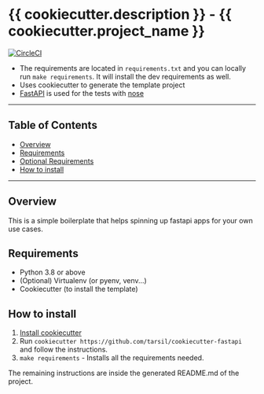 # {{ cookiecutter.description }} - {{ cookiecutter.project_name }}

[![CircleCI](https://circleci.com/gh/tarsil/cookiecutter-fastapi.svg?style=shield&circle-token=d87aa2df60aa0ad7674625af40fb78bf954349af)](https://circleci.com/gh/tarsil/cookiecutter-fastapi)

- The requirements are located in `requirements.txt` and you can locally run `make requirements`.
It will install the dev requirements as well.
- Uses cookiecutter to generate the template project
- [FastAPI](https://fastapi.tiangolo.com/) is used for the tests with [nose](https://nose.readthedocs.io/en/latest/)

---

## Table of Contents

- [Overview](#overview)
- [Requirements](#requirements)
- [Optional Requirements](#optional-requirements)
- [How to install](#how-to-install)


---

## Overview

This is a simple boilerplate that helps spinning up fastapi apps for your own use cases.

## Requirements

- Python 3.8 or above
- (Optional) Virtualenv (or pyenv, venv...)
- Cookiecutter (to install the template)

## How to install

 1. [Install cookiecutter](https://cookiecutter.readthedocs.io/en/1.7.2/installation.html)
 2. Run `cookiecutter https://github.com/tarsil/cookiecutter-fastapi` and follow the instructions.
 3. `make requirements` - Installs all the requirements needed.

The remaining instructions are inside the generated README.md of the project.

